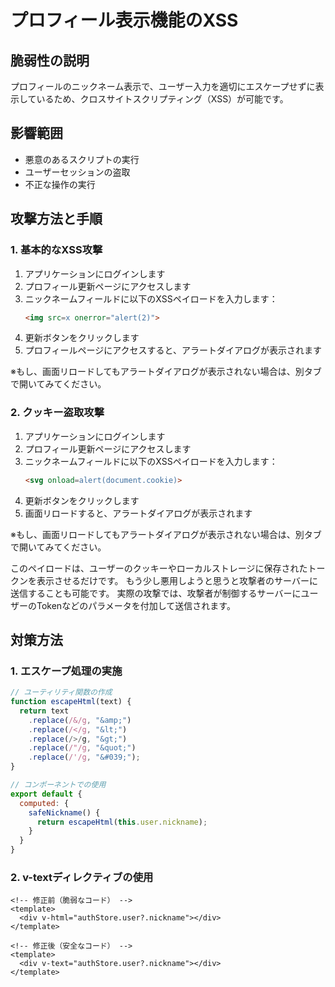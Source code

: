 # プロフィール表示機能のXSS

## 脆弱性の説明
プロフィールのニックネーム表示で、ユーザー入力を適切にエスケープせずに表示しているため、クロスサイトスクリプティング（XSS）が可能です。

## 影響範囲
- 悪意のあるスクリプトの実行
- ユーザーセッションの盗取
- 不正な操作の実行

## 攻撃方法と手順

### 1. 基本的なXSS攻撃

1. アプリケーションにログインします
2. プロフィール更新ページにアクセスします
3. ニックネームフィールドに以下のXSSペイロードを入力します：
   ```html
   <img src=x onerror="alert(2)">
   ```
4. 更新ボタンをクリックします
5. プロフィールページにアクセスすると、アラートダイアログが表示されます

※もし、画面リロードしてもアラートダイアログが表示されない場合は、別タブで開いてみてください。

### 2. クッキー盗取攻撃

1. アプリケーションにログインします
2. プロフィール更新ページにアクセスします
3. ニックネームフィールドに以下のXSSペイロードを入力します：
   ```html
   <svg onload=alert(document.cookie)>
   ```
4. 更新ボタンをクリックします
5. 画面リロードすると、アラートダイアログが表示されます

※もし、画面リロードしてもアラートダイアログが表示されない場合は、別タブで開いてみてください。

このペイロードは、ユーザーのクッキーやローカルストレージに保存されたトークンを表示させるだけです。
もう少し悪用しようと思うと攻撃者のサーバーに送信することも可能です。
実際の攻撃では、攻撃者が制御するサーバーにユーザーのTokenなどのパラメータを付加して送信されます。

## 対策方法
### 1. エスケープ処理の実施
```javascript
// ユーティリティ関数の作成
function escapeHtml(text) {
  return text
    .replace(/&/g, "&amp;")
    .replace(/</g, "&lt;")
    .replace(/>/g, "&gt;")
    .replace(/"/g, "&quot;")
    .replace(/'/g, "&#039;");
}

// コンポーネントでの使用
export default {
  computed: {
    safeNickname() {
      return escapeHtml(this.user.nickname);
    }
  }
}
```

### 2. v-textディレクティブの使用
```vue
<!-- 修正前（脆弱なコード） -->
<template>
  <div v-html="authStore.user?.nickname"></div>
</template>

<!-- 修正後（安全なコード） -->
<template>
  <div v-text="authStore.user?.nickname"></div>
</template>
```
